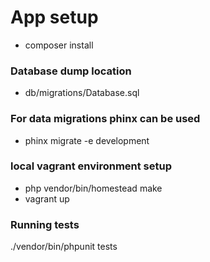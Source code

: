 # App setup

+ composer install

### Database dump location

+ db/migrations/Database.sql

### For data migrations phinx can be used

+ phinx migrate -e development

### local vagrant environment setup

+ php vendor/bin/homestead make
+ vagrant up

### Running tests

./vendor/bin/phpunit tests